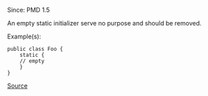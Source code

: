 Since: PMD 1.5

An empty static initializer serve no purpose and should be removed.

Example(s):
```
public class Foo {
	static {
	// empty
	}
}
```

[Source](https://pmd.github.io/pmd-5.6.1/pmd-java/rules/java/empty.html#EmptyStaticInitializer)
